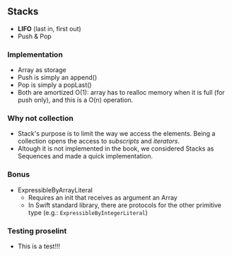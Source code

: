 ## Stacks
* **LIFO** (last in, first out)
* Push & Pop

### Implementation
* Array as storage
* Push is simply an append()
* Pop is simply a popLast()
* Both are amortized O(1): array has to realloc memory when it is full (for push only), and this is a O(n) operation.

### Why not collection
* Stack's purpose is to limit the way we access the elements. Being a collection opens the access to *subscripts* and *iterators*.
* Altough it is not implemented in the book, we considered Stacks as Sequences and made a quick implementation.

### Bonus
* ExpressibleByArrayLiteral
	* Requires an init that receives as argument an Array
	* In Swift standard library, there are protocols for the other primitive type (e.g.: `ExpressibleByIntegerLiteral`)

### Testing proselint
* This is a test!!!
